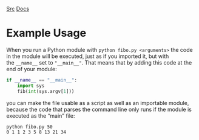 [Src](https://docs.python.org/3/tutorial/modules.html#executing-modules-as-scripts)
[Docs](https://docs.python.org/3/library/sys.html)

# Example Usage
When you run a Python module with
`python fibo.py <arguments>`
the code in the module will be executed, just as if you imported it, but with the `__name__` set to `"__main__"`. That means that by adding this code at the end of your module:
```python
if __name__ == "__main__":
    import sys
    fib(int(sys.argv[1]))
```
you can make the file usable as a script as well as an importable module, because the code that parses the command line only runs if the module is executed as the “main” file:
```
python fibo.py 50
0 1 1 2 3 5 8 13 21 34
```
